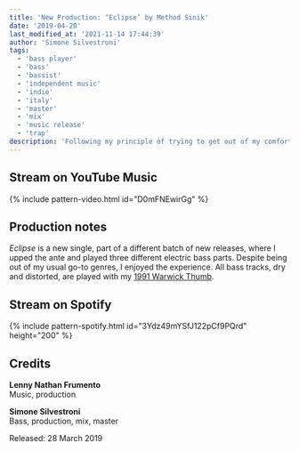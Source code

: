 ```yaml
---
title: 'New Production: ‘Eclipse’ by Method Sinik'
date: '2019-04-20'
last_modified_at: '2021-11-14 17:44:39'
author: 'Simone Silvestroni'
tags:
  - 'bass player'
  - 'bass'
  - 'bassist'
  - 'independent music'
  - 'indie'
  - 'italy'
  - 'master'
  - 'mix'
  - 'music release'
  - 'trap'
description: 'Following my principle of trying to get out of my comfort zone, I helped the promising young artist Method Sinik with the production of his recent EP.'
---
```

## Stream on YouTube Music

{% include pattern-video.html id="D0mFNEwirGg" %}

## Production notes

_Eclipse_ is a new single, part of a different batch of new releases, where I upped the ante and played three different electric bass parts. Despite being out of my usual go-to genres, I enjoyed the experience. All bass tracks, dry and distorted, are played with my [1991 Warwick Thumb](/uses/).

## Stream on Spotify

{% include pattern-spotify.html id="3Ydz49mYSfJ122pCf9PQrd" height="200" %}

## Credits

**Lenny Nathan Frumento**<br>
Music, production

**Simone Silvestroni**<br>
Bass, production, mix, master

Released: 28 March 2019